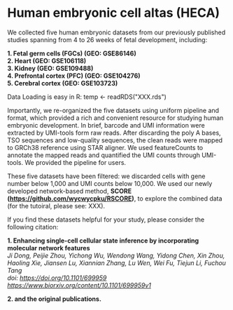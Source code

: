 # Human embryonic cell altas (HECA)

We collected five human embryonic datasets from our previously published studies spanning from 4 to 26 weeks of fetal development, including:

**1. Fetal germ cells (FGCs) (GEO: GSE86146)  
2. Heart (GEO: GSE106118)  
3. Kidney (GEO: GSE109488)  
4. Prefrontal cortex (PFC) (GEO: GSE104276)  
5. Cerebral cortex (GEO: GSE103723)**

Data Loading is easy in R: temp <- readRDS("XXX.rds")

Importantly, we re-organized the five datasets using uniform pipeline and format, which provided a rich and convenient resource for studying human embryonic development. In brief, barcode and UMI information were extracted by UMI-tools form raw reads. After discarding the poly A bases, TSO sequences and low-quality sequences, the clean reads were mapped to GRCh38 reference using STAR aligner. We used featureCounts to annotate the mapped reads and quantified the UMI counts through UMI-tools. We provided the pipeline for users.

These five datasets have been filtered: we discarded cells with gene number below 1,000 and UMI counts below 10,000. We used our newly developed network-based method, **SCORE (https://github.com/wycwycpku/RSCORE)**, to explore the combined data (for the tutoiral, please see: XXX).

If you find these datasets helpful for your study, please consider the following citation:

**1. Enhancing single-cell cellular state inference by incorporating molecular network features**  
   *Ji Dong, Peijie Zhou, Yichong Wu, Wendong Wang, Yidong Chen, Xin Zhou, Haoling Xie, Jiansen Lu, Xiannian Zhang, Lu Wen, Wei Fu, Tiejun Li, Fuchou Tang  
   doi: https://doi.org/10.1101/699959  
   https://www.biorxiv.org/content/10.1101/699959v1*

**2. and the original publications.**
